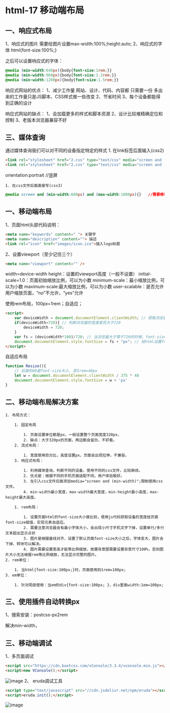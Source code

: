 # html-17 移动端布局
## 一、响应式布局
1、响应式的图片
需要给图片设置max-width:100%;height:auto;
2、响应式的字体
html{font-size:100%;}

之后可以设置响应式的字体：
```css
@media (min-width:640px){body{font-size:1rem;}}
@media (min-width:960px){body{font-size:1.2rem;}}
@media (min-width:1200px){body{font-size:1.5rem;}}
```

响应式网站的优点：
1、减少工作量
网站、设计、代码、内容都 只需要一份
多出来的工作量只是JS脚本、CSS样式做一些改变
2、节省时间
3、每个设备都能得到正确的设计

响应式网站的缺点：
1、会加载更多的样式和脚本资源
2、设计比较难精确定位和控制
3、老版本浏览器兼容不好

## 三、媒体查询
通过媒体查询我们可以对不同的设备指定特定的样式
	1. 在link标签后面输入(css2)


```html
<link rel="stylesheet" href="2.css" type="text/css" media="screen and (min-width:1000px)">  //在link后面还引入
<link rel="stylesheet" href="2.css" type="text/css" media="screen and (orientation:landscape)">  //横屏显示
```
orientation:portrait   //竖屏

	1. 在css文件后面直接写(css3)


```css
@media screen and (min-width:600px) and (max-width:1000px){}   //需要修改的样式写在括号里面，可以针对单独的修改样式。
```

## 一、移动端布局

1、页面html头部代码说明：
```html
<meta name="keywords" content=" "> 关键字
<meta name="description" content=""> 描述
<link rel="icon" href="images/icon.ico">插入logo标题
```
2、设置viewport（至少记住三个）
```html
<meta name="viewport" content="" />
```
width=device-width
height：设置的viewport高度（一般不设置）
initial-scale=1.0：页面初始缩放比例，可以为小数
minimum-scale：最小缩放比例，可以为小数
maximum-scale:最大缩放比例，可以为小数
user-scalable：是否允许用户缩放页面，“no”不允许，“yes”允许

使用rem布局，100px=1rem；自适应；
```html
<script> 
    var deviceWidth = document.documentElement.clientWidth; // 获取浏览器的宽度 
    if(deviceWidth>720){ // 判断浏览器的宽度是否大于720 
        deviceWidth = 720; 
    } 
    var fs = (deviceWidth*100)/720; // 当浏览器大于等于720的时候，font-size 为100，720是页面设计图的宽度。
    document.documentElement.style.fontSize = fs + "px"; // 给html设置font-size 
</script>
```
自适应布局
```js
function Resize(){
    // 后面的40是font-size大小, 即1rem=40px
    let w = document.documentElement.clientWidth / 375 * 40
    document.documentElement.style.fontSize = w + 'px'
}
```


## 二、移动端布局解决方案
	1. 布局方式：

		1. 固定布局

			1. 页面设置单位都是px，一般设置整个页面宽度320px，
			2. 缺点：大于320px的页面，两边都会留白，不好看。
		2. 流式布局：

			1. 宽度使用百分比，高度设置px，页面会出现拉伸，不兼容。
		3. 响应式布局：

			1. 利用媒体查询，判断不同的设备，使用不同的css文件，比较麻烦。
			2. 优点是：根据不同的手机页面适配不同，用户体验极好。
			3. 在引入css文件后面添加media="screen and (min-width)";限制使用css文件。
			4. min-width最小宽度，max-width最大宽度，min-height最小高度，max-height最大高度。

		1. rem布局：

			1. 设置页面html的font-size大小做比较，使用js代码获取设备的宽度给页面font-size赋值，实现元素自适应。
			2. 需要注意浏览器会有最小字体大小，会出现小尺寸手机文字下掉，设置单行/多行文本超出显示点状
			3. 图片是根据基线对齐，设置了默认页面font-size大小之后，字体变大，图片会下掉，转块可以解决。
			4. 图片需要设置宽高才能等比例缩放，放置背景图需要设置背景尺寸100%，否则图片大小无法根据rem等比例缩放，无法显示完整的图片。
	2. rem单位：

		1. 当html{font-size:100px;}时，页面使用则1rem=100px;
	3. em单位：

		1. 针对局部使用：当em的div{font-size:100px; }，div里面width:1em=100px;



## 三、使用插件自动转换px
1、搜索安装：postcss-px2rem

解决min-width，




## 三、移动端调试
1、多页面调试
```html
<script src="https://cdn.bootcss.com/vConsole/3.3.4/vconsole.min.js"></script>
<script>new VConsole();</script>
```
![image](http://notecdn.heny.vip/images/html-17_移动端布局-01.png)
2、 eruda调试工具
```html
<script type="text/javascript" src="//cdn.jsdelivr.net/npm/eruda"></script>
<script>eruda.init();</script>
```
![image](http://notecdn.heny.vip/images/html-17_移动端布局-02.png)

